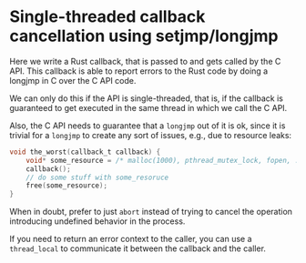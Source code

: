 # Single-threaded callback cancellation using setjmp/longjmp

Here we write a Rust callback, that is passed to and gets called by the C API.
This callback is able to report errors to the Rust code by doing a longjmp in C
over the C API code.

We can only do this if the API is single-threaded, that is, if the callback is
guaranteed to get executed in the same thread in which we call the C API.

Also, the C API needs to guarantee that a `longjmp` out of it is ok, since it is
trivial for a `longjmp` to create any sort of issues, e.g., due to resource
leaks:


```c
void the_worst(callback_t callback) {
    void* some_resource = /* malloc(1000), pthread_mutex_lock, fopen, ...*/;
    callback();
    // do some stuff with some_resoruce
    free(some_resource);
}
```

When in doubt, prefer to just `abort` instead of trying to cancel the operation
introducing undefined behavior in the process. 

If you need to return an error context to the caller, you can use a
`thread_local` to communicate it between the callback and the caller. 

